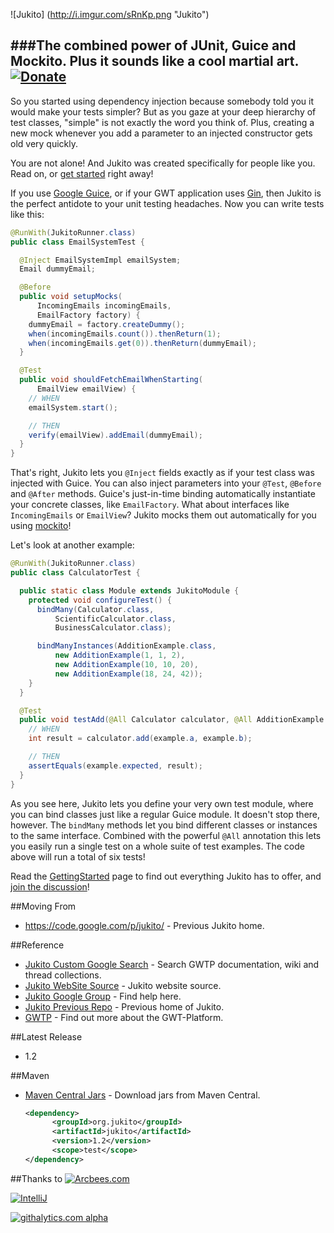 ![Jukito] (http://i.imgur.com/sRnKp.png "Jukito") 

###The combined power of JUnit, Guice and Mockito. Plus it sounds like a cool martial art.
[![Donate](https://www.paypal.com/en_US/i/btn/btn_donateCC_LG.gif)](https://www.paypal.com/cgi-bin/webscr?cmd=_s-xclick&hosted_button_id=SDCQSKDTWZYCQ)
-----

So you started using dependency injection because somebody told you it would make your tests simpler? But as you gaze at your deep hierarchy of test classes, "simple" is not exactly the word you think of. Plus, creating a new mock whenever you add a parameter to an injected constructor gets old very quickly.

You are not alone! And Jukito was created specifically for people like you. Read on, or [get started](https://github.com/ArcBees/Jukito/wiki) right away!

If you use [Google Guice](http://code.google.com/p/google-guice/), or if your GWT application uses [Gin](http://code.google.com/p/google-gin/), then Jukito is the perfect antidote to your unit testing headaches. Now you can write tests like this:

```java
@RunWith(JukitoRunner.class)
public class EmailSystemTest {

  @Inject EmailSystemImpl emailSystem;
  Email dummyEmail;

  @Before
  public void setupMocks(
      IncomingEmails incomingEmails,
      EmailFactory factory) {
    dummyEmail = factory.createDummy();
    when(incomingEmails.count()).thenReturn(1);
    when(incomingEmails.get(0)).thenReturn(dummyEmail);
  }

  @Test
  public void shouldFetchEmailWhenStarting(
      EmailView emailView) {
    // WHEN
    emailSystem.start();

    // THEN
    verify(emailView).addEmail(dummyEmail);
  }
}
```

That's right, Jukito lets you `@Inject` fields exactly as if your test class was injected with Guice. You can also inject parameters into your `@Test`, `@Before` and `@After` methods. Guice's just-in-time binding automatically instantiate your concrete classes, like `EmailFactory`. What about interfaces like `IncomingEmails` or `EmailView`? Jukito mocks them out automatically for you using [mockito](https://code.google.com/p/mockito/)!

Let's look at another example:

```java
@RunWith(JukitoRunner.class)
public class CalculatorTest {

  public static class Module extends JukitoModule {
    protected void configureTest() {
      bindMany(Calculator.class,
          ScientificCalculator.class,
          BusinessCalculator.class);

      bindManyInstances(AdditionExample.class, 
          new AdditionExample(1, 1, 2),
          new AdditionExample(10, 10, 20),
          new AdditionExample(18, 24, 42));
    }
  }

  @Test
  public void testAdd(@All Calculator calculator, @All AdditionExample example) {
    // WHEN
    int result = calculator.add(example.a, example.b);

    // THEN
    assertEquals(example.expected, result);
  }
}
```

As you see here, Jukito lets you define your very own test module, where you can bind classes just like a regular Guice module. It doesn't stop there, however. The `bindMany` methods let you bind different classes or instances to the same interface. Combined with the powerful `@All` annotation this lets you easily run a single test on a whole suite of test examples. The code above will run a total of six tests!

Read the [GettingStarted](https://github.com/ArcBees/Jukito/wiki/Getting-started) page to find out everything Jukito has to offer, and [join the discussion](http://groups.google.com/group/jukito)!

##Moving From
* https://code.google.com/p/jukito/ - Previous Jukito home.

##Reference
* [Jukito Custom Google Search](http://www.google.com/cse/home?cx=011138278718949652927:turyqq9pl64) - Search GWTP documentation, wiki and thread collections.
* [Jukito WebSite Source](https://github.com/ArcBees/jukito-website) - Jukito website source.
* [Jukito Google Group](https://groups.google.com/forum/?fromgroups#!forum/jukito) - Find help here.
* [Jukito Previous Repo](https://code.google.com/p/jukito/) - Previous home of Jukito.
* [GWTP](https://github.com/ArcBees/GWTP) - Find out more about the GWT-Platform.

##Latest Release
* 1.2

##Maven
* [Maven Central Jars](http://search.maven.org/#search%7Cga%7C1%7Corg.jukito) - Download jars from Maven Central.

  ```xml
  <dependency>
        <groupId>org.jukito</groupId>
        <artifactId>jukito</artifactId>
        <version>1.2</version>
        <scope>test</scope>
  </dependency>
  ```

##Thanks to
[![Arcbees.com](http://arcbees-ads.appspot.com/ad.png)](http://arcbees.com)

[![IntelliJ](https://lh6.googleusercontent.com/--QIIJfKrjSk/UJJ6X-UohII/AAAAAAAAAVM/cOW7EjnH778/s800/banner_IDEA.png)](http://www.jetbrains.com/idea/index.html)

[![githalytics.com alpha](https://cruel-carlota.gopagoda.com/df7cd27e91474db1118bebbddbeaa3ad "githalytics.com")](http://githalytics.com/ArcBees/Jukito)
